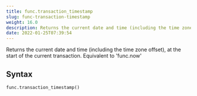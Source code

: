 ```yaml
---
title: func.transaction_timestamp
slug: func-transaction-timestamp
weight: 16.0
description: Returns the current date and time (including the time zone offset), at the start of the current transaction. Equivalent to 'func.now'
date: 2022-01-25T07:39:54
---
```


Returns the current date and time (including the time zone offset), at the start of the current transaction. Equivalent to 'func.now'

## Syntax
```python
func.transaction_timestamp()
```
